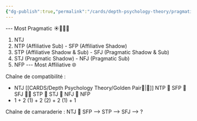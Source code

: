```yaml
---
{"dg-publish":true,"permalink":"/cards/depth-psychology-theory/pragmatic-and-affiliative/","noteIcon":"1","created":"2023-01-20T11:10:18.367+01:00","updated":"2023-04-18T14:10:43.220+02:00"}
---
```



--- Most Pragmatic ☀️🗽🔅🔆
1. NTJ 
2. NTP (Affiliative Sub) - SFP (Affiliative Shadow)
3. STP (Affiliative Shadow & Sub) - SFJ (Pragmatic Shadow & Sub)
4. STJ (Pragmatic Shadow) - NFJ (Pragmatic Sub)
5. NFP
--- Most Affiliative 🌐

Chaîne de compatibilité : 
- NTJ [[CARDS/Depth Psychology Theory/Golden Pair🥇\|🥇]] NTP 🥉 SFP 🥇 SFJ 👨‍🏫 STP 🥇 STJ 🥉 NFJ 🥇 NFP
- 1 + 2 (1) + 2 (2) + 2 (1) + 1

Chaîne de camaraderie : 
NTJ 👊 SFP --> STP --> SFJ --> ? 